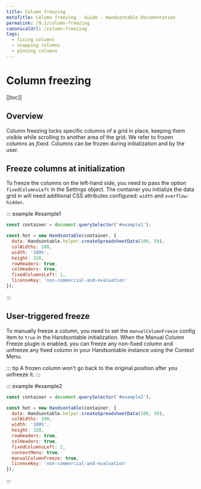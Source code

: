 ```yaml
---
title: Column freezing
metaTitle: Column freezing - Guide - Handsontable Documentation
permalink: /9.2/column-freezing
canonicalUrl: /column-freezing
tags:
  - fixing columns
  - snapping columns
  - pinning columns
---
```


# Column freezing

[[toc]]

## Overview

Column freezing locks specific columns of a grid in place, keeping them visible while scrolling to another area of the grid. We refer to frozen columns as *fixed*. Columns can be frozen during initialization and by the user.

## Freeze columns at initialization

To freeze the columns on the left-hand side, you need to pass the option `fixedColumnsLeft` in the Settings object. The container you initialize the data grid in will need additional CSS attributes configured: `width` and `overflow: hidden`.

::: example #example1
```js
const container = document.querySelector('#example1');

const hot = new Handsontable(container, {
  data: Handsontable.helper.createSpreadsheetData(100, 50),
  colWidths: 100,
  width: '100%',
  height: 320,
  rowHeaders: true,
  colHeaders: true,
  fixedColumnsLeft: 2,
  licenseKey: 'non-commercial-and-evaluation'
});
```
:::

## User-triggered freeze

To manually freeze a column, you need to set the `manualColumnFreeze` config item to `true` in the Handsontable initialization. When the Manual Column Freeze plugin is enabled, you can freeze any non-fixed column and unfreeze any fixed column in your Handsontable instance using the Context Menu.

::: tip
A frozen column won't go back to the original position after you unfreeze it.
:::

::: example #example2
```js
const container = document.querySelector('#example2');

const hot = new Handsontable(container, {
  data: Handsontable.helper.createSpreadsheetData(100, 50),
  colWidths: 100,
  width: '100%',
  height: 320,
  rowHeaders: true,
  colHeaders: true,
  fixedColumnsLeft: 2,
  contextMenu: true,
  manualColumnFreeze: true,
  licenseKey: 'non-commercial-and-evaluation'
});
```
:::

